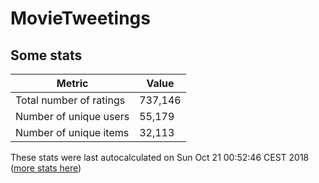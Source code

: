 # MovieTweetings
## Some stats

Metric | Value
--- | ---
Total number of ratings                 | 737,146
Number of unique users                  | 55,179
Number of unique items                  | 32,113
These stats were last autocalculated on Sun Oct 21 00:52:46 CEST 2018  ([more stats here](./stats.md))

